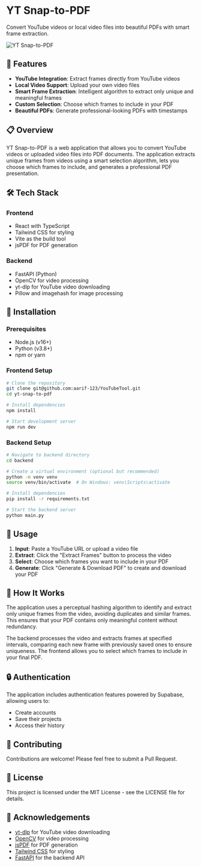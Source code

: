 # YT Snap-to-PDF

Convert YouTube videos or local video files into beautiful PDFs with smart frame extraction.

![YT Snap-to-PDF](https://img.shields.io/badge/YT%20Snap--to--PDF-v0.0.0-blue)

## 🚀 Features

- **YouTube Integration**: Extract frames directly from YouTube videos
- **Local Video Support**: Upload your own video files
- **Smart Frame Extraction**: Intelligent algorithm to extract only unique and meaningful frames
- **Custom Selection**: Choose which frames to include in your PDF
- **Beautiful PDFs**: Generate professional-looking PDFs with timestamps

## 📋 Overview

YT Snap-to-PDF is a web application that allows you to convert YouTube videos or uploaded video files into PDF documents. The application extracts unique frames from videos using a smart selection algorithm, lets you choose which frames to include, and generates a professional PDF presentation.

## 🛠️ Tech Stack

### Frontend
- React with TypeScript
- Tailwind CSS for styling
- Vite as the build tool
- jsPDF for PDF generation

### Backend
- FastAPI (Python)
- OpenCV for video processing
- yt-dlp for YouTube video downloading
- Pillow and imagehash for image processing

## 🔧 Installation

### Prerequisites
- Node.js (v16+)
- Python (v3.8+)
- npm or yarn

### Frontend Setup

```bash
# Clone the repository
git clone git@github.com:aarif-123/YouTubeTool.git
cd yt-snap-to-pdf

# Install dependencies
npm install

# Start development server
npm run dev
```

### Backend Setup

```bash
# Navigate to backend directory
cd backend

# Create a virtual environment (optional but recommended)
python -m venv venv
source venv/bin/activate  # On Windows: venv\Scripts\activate

# Install dependencies
pip install -r requirements.txt

# Start the backend server
python main.py
```

## 🚀 Usage

1. **Input**: Paste a YouTube URL or upload a video file
2. **Extract**: Click the "Extract Frames" button to process the video
3. **Select**: Choose which frames you want to include in your PDF
4. **Generate**: Click "Generate & Download PDF" to create and download your PDF

## 🧠 How It Works

The application uses a perceptual hashing algorithm to identify and extract only unique frames from the video, avoiding duplicates and similar frames. This ensures that your PDF contains only meaningful content without redundancy.

The backend processes the video and extracts frames at specified intervals, comparing each new frame with previously saved ones to ensure uniqueness. The frontend allows you to select which frames to include in your final PDF.

## 🔒 Authentication

The application includes authentication features powered by Supabase, allowing users to:
- Create accounts
- Save their projects
- Access their history

## 🤝 Contributing

Contributions are welcome! Please feel free to submit a Pull Request.

## 📄 License

This project is licensed under the MIT License - see the LICENSE file for details.

## 🙏 Acknowledgements

- [yt-dlp](https://github.com/yt-dlp/yt-dlp) for YouTube video downloading
- [OpenCV](https://opencv.org/) for video processing
- [jsPDF](https://github.com/parallax/jsPDF) for PDF generation
- [Tailwind CSS](https://tailwindcss.com/) for styling
- [FastAPI](https://fastapi.tiangolo.com/) for the backend API
